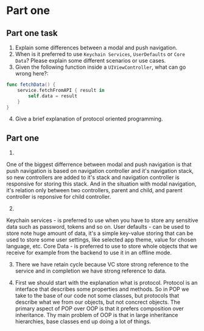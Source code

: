 # Part one

## Part one task

1) Explain some differences between a modal and push navigation.
2) When is it preferred to use `Keychain Services`, `UserDefaults` or `Core Data`? Please explain some different scenarios or use cases.
3) Given the following function inside a `UIViewController`, what can go wrong here?:
```swift
func fetchData() {
    service.fetchFromAPI { result in
        self.data = result
    }
}
```
4) Give a brief explanation of protocol oriented programming.

## Part one 

1) 
One of the biggest differrence between modal and push navigation is that push navigation is based on navigation controller and it's navigation stack, so new controllers are added to it's stack and navigation controller is responsive for storing this stack. And in the situation with modal navigation, it's relation only between two controllers, parent and child, and parent controller is reponsive for child controller.

2) 
Keychain services - is preferred to use when you have to store any sensitive data such as password, tokens and so on.
User defaults - can be used to store note huge amount of data, it's a simple key-value storing that can be used to store some user settings, like selected app theme, value for chosen language, etc. 
Core Data - is preferred to use to store whole objects that we receive for example from the backend to use it in an offline mode. 

3) There we have retain cycle because VC store strong reference to the service and in completion we have strong reference to data. 

4) First we should start  with the explanation what is protocol. Protocol is an interface that describes some properties and methods. So in POP we take to the base of our code not some classes, but protocols that describe what we from our objects, but not concrect objects. 
The primary aspect of POP over OOP is that it prefers composition over inheritance. Thу main problem of OOP is that in large inheritance hierarchies, base classes end up doing a lot of things.
